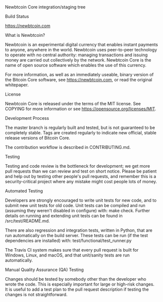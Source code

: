Newbtcoin Core integration/staging tree

Build Status

https://newbtcoin.com

What is Newbtcoin?

Newbtcoin is an experimental digital currency that enables instant payments to anyone, anywhere in the world. Newbtcoin uses peer-to-peer technology to operate with no central authority: managing transactions and issuing money are carried out collectively by the network. Newbtcoin Core is the name of open source software which enables the use of this currency.

For more information, as well as an immediately useable, binary version of the Bitcoin Core software, see https://newbtcoin.com, or read the original whitepaper.

License

Newbtcoin Core is released under the terms of the MIT license. See COPYING for more information or see https://opensource.org/licenses/MIT.

Development Process

The master branch is regularly built and tested, but is not guaranteed to be completely stable. Tags are created regularly to indicate new official, stable release versions of Bitcoin Core.

The contribution workflow is described in CONTRIBUTING.md.

Testing

Testing and code review is the bottleneck for development; we get more pull requests than we can review and test on short notice. Please be patient and help out by testing other people's pull requests, and remember this is a security-critical project where any mistake might cost people lots of money.

Automated Testing

Developers are strongly encouraged to write unit tests for new code, and to submit new unit tests for old code. Unit tests can be compiled and run (assuming they weren't disabled in configure) with: make check. Further details on running and extending unit tests can be found in /src/test/README.md.

There are also regression and integration tests, written in Python, that are run automatically on the build server. These tests can be run (if the test dependencies are installed) with: test/functional/test_runner.py

The Travis CI system makes sure that every pull request is built for Windows, Linux, and macOS, and that unit/sanity tests are run automatically.

Manual Quality Assurance (QA) Testing

Changes should be tested by somebody other than the developer who wrote the code. This is especially important for large or high-risk changes. It is useful to add a test plan to the pull request description if testing the changes is not straightforward.
